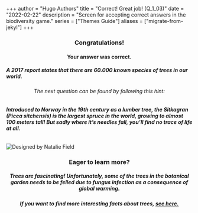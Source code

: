 +++
author = "Hugo Authors"
title = "Correct! Great job! (Q_1_03)"
date = "2022-02-22"
description = "Screen for accepting correct answers in the biodiversity game."
series = ["Themes Guide"]
aliases = ["migrate-from-jekyl"]
+++

### <center> Congratulations! </center>
#### <center> Your answer was correct. 
##### A 2017 report states that there are 60.000 known species of trees in our world. </center>

###### <center> The next question can be found by following this hint: </center>
###### **Introduced to Norway in the 19th century as a lumber tree, the Sitkagran (Picea sitchensis) is the largest spruce in the world, growing to almost 100 meters tall! But sadly where it’s needles fall, you’ll find no trace of life at all.**


![Designed by Natalie Field](/img/fungus.jpg)

### <center> Eager to learn more? </center>

##### <center> Trees are fascinating! Unfortunately, some of the trees in the botanical garden needs to be felled due to fungus infection as a consequence of global warming. </center>
##### <center> If you want to find more interesting facts about trees, [see here.](https://www.treehugger.com/facts-about-trees-4868798)
